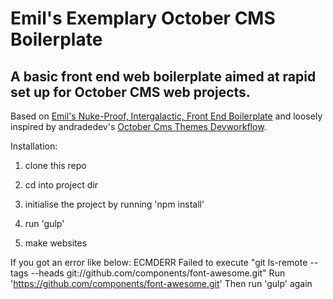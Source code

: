 # Emil's Exemplary October CMS Boilerplate #

## A basic front end web boilerplate aimed at rapid set up for October CMS web projects. ##

Based on [Emil's Nuke-Proof, Intergalactic, Front End Boilerplate](https://github.com/ChewyJetpack/Emil-s-Nuke-Proof-Intergalactic-Front-End-Boilerplate) and loosely inspired by andradedev's [October Cms Themes Devworkflow](https://github.com/andradedev/October-Cms-Devworkflow).

Installation:

1. clone this repo

2. cd into project dir

3. initialise the project by running 'npm install'

4. run 'gulp'

5. make websites


If you got an error like below:
    ECMDERR Failed to execute "git ls-remote --tags --heads git://github.com/components/font-awesome.git"
Run 'https://github.com/components/font-awesome.git'
Then run 'gulp' again
